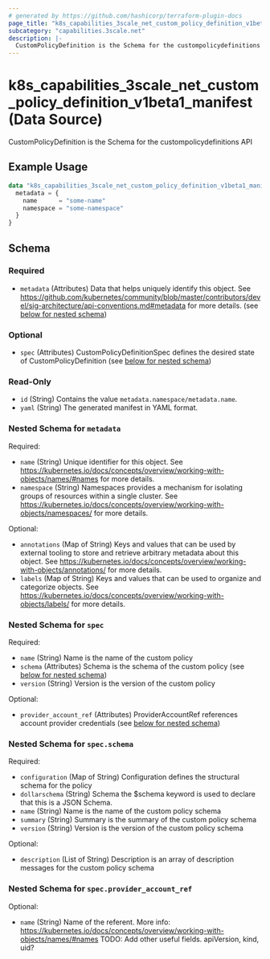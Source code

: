 ```yaml
---
# generated by https://github.com/hashicorp/terraform-plugin-docs
page_title: "k8s_capabilities_3scale_net_custom_policy_definition_v1beta1_manifest Data Source - terraform-provider-k8s"
subcategory: "capabilities.3scale.net"
description: |-
  CustomPolicyDefinition is the Schema for the custompolicydefinitions API
---
```


# k8s_capabilities_3scale_net_custom_policy_definition_v1beta1_manifest (Data Source)

CustomPolicyDefinition is the Schema for the custompolicydefinitions API

## Example Usage

```terraform
data "k8s_capabilities_3scale_net_custom_policy_definition_v1beta1_manifest" "example" {
  metadata = {
    name      = "some-name"
    namespace = "some-namespace"
  }
}
```

<!-- schema generated by tfplugindocs -->
## Schema

### Required

- `metadata` (Attributes) Data that helps uniquely identify this object. See https://github.com/kubernetes/community/blob/master/contributors/devel/sig-architecture/api-conventions.md#metadata for more details. (see [below for nested schema](#nestedatt--metadata))

### Optional

- `spec` (Attributes) CustomPolicyDefinitionSpec defines the desired state of CustomPolicyDefinition (see [below for nested schema](#nestedatt--spec))

### Read-Only

- `id` (String) Contains the value `metadata.namespace/metadata.name`.
- `yaml` (String) The generated manifest in YAML format.

<a id="nestedatt--metadata"></a>
### Nested Schema for `metadata`

Required:

- `name` (String) Unique identifier for this object. See https://kubernetes.io/docs/concepts/overview/working-with-objects/names/#names for more details.
- `namespace` (String) Namespaces provides a mechanism for isolating groups of resources within a single cluster. See https://kubernetes.io/docs/concepts/overview/working-with-objects/namespaces/ for more details.

Optional:

- `annotations` (Map of String) Keys and values that can be used by external tooling to store and retrieve arbitrary metadata about this object. See https://kubernetes.io/docs/concepts/overview/working-with-objects/annotations/ for more details.
- `labels` (Map of String) Keys and values that can be used to organize and categorize objects. See https://kubernetes.io/docs/concepts/overview/working-with-objects/labels/ for more details.


<a id="nestedatt--spec"></a>
### Nested Schema for `spec`

Required:

- `name` (String) Name is the name of the custom policy
- `schema` (Attributes) Schema is the schema of the custom policy (see [below for nested schema](#nestedatt--spec--schema))
- `version` (String) Version is the version of the custom policy

Optional:

- `provider_account_ref` (Attributes) ProviderAccountRef references account provider credentials (see [below for nested schema](#nestedatt--spec--provider_account_ref))

<a id="nestedatt--spec--schema"></a>
### Nested Schema for `spec.schema`

Required:

- `configuration` (Map of String) Configuration defines the structural schema for the policy
- `dollarschema` (String) Schema the $schema keyword is used to declare that this is a JSON Schema.
- `name` (String) Name is the name of the custom policy schema
- `summary` (String) Summary is the summary of the custom policy schema
- `version` (String) Version is the version of the custom policy schema

Optional:

- `description` (List of String) Description is an array of description messages for the custom policy schema


<a id="nestedatt--spec--provider_account_ref"></a>
### Nested Schema for `spec.provider_account_ref`

Optional:

- `name` (String) Name of the referent. More info: https://kubernetes.io/docs/concepts/overview/working-with-objects/names/#names TODO: Add other useful fields. apiVersion, kind, uid?

